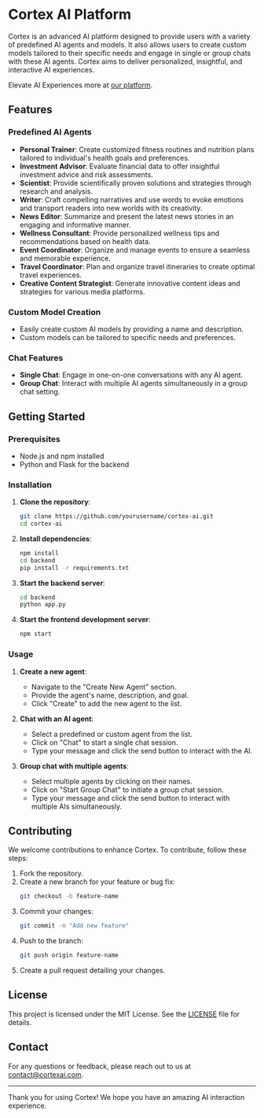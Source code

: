 # Cortex AI Platform

Cortex is an advanced AI platform designed to provide users with a variety of predefined AI agents and models. It also allows users to create custom models tailored to their specific needs and engage in single or group chats with these AI agents. Cortex aims to deliver personalized, insightful, and interactive AI experiences.

Elevate AI Experiences more at [our platform](https://cortex-sable.vercel.app/ ).

## Features

### Predefined AI Agents
- **Personal Trainer**: Create customized fitness routines and nutrition plans tailored to individual's health goals and preferences.
- **Investment Advisor**: Evaluate financial data to offer insightful investment advice and risk assessments.
- **Scientist**: Provide scientifically proven solutions and strategies through research and analysis.
- **Writer**: Craft compelling narratives and use words to evoke emotions and transport readers into new worlds with its creativity.
- **News Editor**: Summarize and present the latest news stories in an engaging and informative manner.
- **Wellness Consultant**: Provide personalized wellness tips and recommendations based on health data.
- **Event Coordinator**: Organize and manage events to ensure a seamless and memorable experience.
- **Travel Coordinator**: Plan and organize travel itineraries to create optimal travel experiences.
- **Creative Content Strategist**: Generate innovative content ideas and strategies for various media platforms.

### Custom Model Creation
- Easily create custom AI models by providing a name and description.
- Custom models can be tailored to specific needs and preferences.

### Chat Features
- **Single Chat**: Engage in one-on-one conversations with any AI agent.
- **Group Chat**: Interact with multiple AI agents simultaneously in a group chat setting.

## Getting Started

### Prerequisites
- Node.js and npm installed
- Python and Flask for the backend

### Installation

1. **Clone the repository**:
    ```bash
    git clone https://github.com/yourusername/cortex-ai.git
    cd cortex-ai
    ```

2. **Install dependencies**:
    ```bash
    npm install
    cd backend
    pip install -r requirements.txt
    ```

3. **Start the backend server**:
    ```bash
    cd backend
    python app.py
    ```

4. **Start the frontend development server**:
    ```bash
    npm start
    ```

### Usage

1. **Create a new agent**:
    - Navigate to the "Create New Agent" section.
    - Provide the agent's name, description, and goal.
    - Click "Create" to add the new agent to the list.

2. **Chat with an AI agent**:
    - Select a predefined or custom agent from the list.
    - Click on "Chat" to start a single chat session.
    - Type your message and click the send button to interact with the AI.

3. **Group chat with multiple agents**:
    - Select multiple agents by clicking on their names.
    - Click on "Start Group Chat" to initiate a group chat session.
    - Type your message and click the send button to interact with multiple AIs simultaneously.

## Contributing

We welcome contributions to enhance Cortex. To contribute, follow these steps:

1. Fork the repository.
2. Create a new branch for your feature or bug fix:
    ```bash
    git checkout -b feature-name
    ```
3. Commit your changes:
    ```bash
    git commit -m "Add new feature"
    ```
4. Push to the branch:
    ```bash
    git push origin feature-name
    ```
5. Create a pull request detailing your changes.

## License

This project is licensed under the MIT License. See the [LICENSE](LICENSE) file for details.

## Contact

For any questions or feedback, please reach out to us at [contact@cortexai.com](mailto:contact@cortexai.com).

---

Thank you for using Cortex! We hope you have an amazing AI interaction experience.

